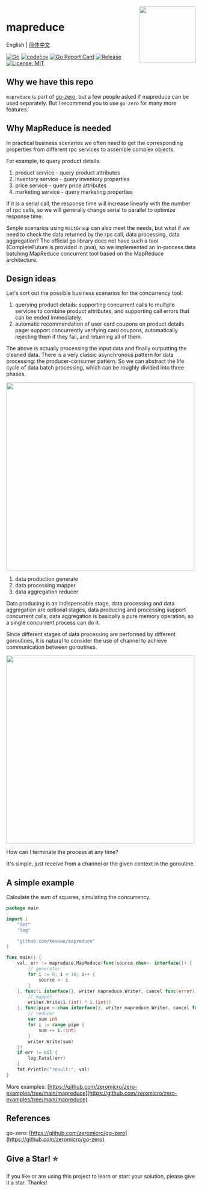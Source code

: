 <img align="right" width="150px" src="https://raw.githubusercontent.com/zeromicro/zero-doc/main/doc/images/go-zero.png">

# mapreduce

English | [简体中文](readme-cn.md)

[![Go](https://github.com/kevwan/mapreduce/workflows/Go/badge.svg?branch=main)](https://github.com/kevwan/mapreduce/actions)
[![codecov](https://codecov.io/gh/kevwan/mapreduce/branch/main/graph/badge.svg)](https://codecov.io/gh/kevwan/mapreduce)
[![Go Report Card](https://goreportcard.com/badge/github.com/kevwan/mapreduce)](https://goreportcard.com/report/github.com/kevwan/mapreduce)
[![Release](https://img.shields.io/github/v/release/kevwan/mapreduce.svg?style=flat-square)](https://github.com/kevwan/mapreduce)
[![License: MIT](https://img.shields.io/badge/License-MIT-yellow.svg)](https://opensource.org/licenses/MIT)

## Why we have this repo

`mapreduce` is part of [go-zero](https://github.com/zeromicro/go-zero), but a few people asked if mapreduce can be used separately. But I recommend you to use `go-zero` for many more features.

## Why MapReduce is needed

In practical business scenarios we often need to get the corresponding properties from different rpc services to assemble complex objects.

For example, to query product details.

1. product service - query product attributes
2. inventory service - query inventory properties
3. price service - query price attributes
4. marketing service - query marketing properties

If it is a serial call, the response time will increase linearly with the number of rpc calls, so we will generally change serial to parallel to optimize response time.

Simple scenarios using `WaitGroup` can also meet the needs, but what if we need to check the data returned by the rpc call, data processing, data aggregation? The official go library does not have such a tool (CompleteFuture is provided in java), so we implemented an in-process data batching MapReduce concurrent tool based on the MapReduce architecture.

## Design ideas

Let's sort out the possible business scenarios for the concurrency tool:

1. querying product details: supporting concurrent calls to multiple services to combine product attributes, and supporting call errors that can be ended immediately.
2. automatic recommendation of user card coupons on product details page: support concurrently verifying card coupons, automatically rejecting them if they fail, and returning all of them.

The above is actually processing the input data and finally outputting the cleaned data. There is a very classic asynchronous pattern for data processing: the producer-consumer pattern. So we can abstract the life cycle of data batch processing, which can be roughly divided into three phases.

<img src="https://raw.githubusercontent.com/zeromicro/zero-doc/main/doc/images/mapreduce-serial-en.png" width="500">

1. data production generate
2. data processing mapper
3. data aggregation reducer

Data producing is an indispensable stage, data processing and data aggregation are optional stages, data producing and processing support concurrent calls, data aggregation is basically a pure memory operation, so a single concurrent process can do it.

Since different stages of data processing are performed by different goroutines, it is natural to consider the use of channel to achieve communication between goroutines.

<img src="https://raw.githubusercontent.com/zeromicro/zero-doc/main/doc/images/mapreduce-en.png" width="500">

How can I terminate the process at any time?

It's simple, just receive from a  channel or the given context in the goroutine.

## A simple example

Calculate the sum of squares, simulating the concurrency.

```go
package main

import (
	"fmt"
	"log"

	"github.com/kevwan/mapreduce"
)

func main() {
	val, err := mapreduce.MapReduce(func(source chan<- interface{}) {
		// generator
		for i := 0; i < 10; i++ {
			source <- i
		}
	}, func(i interface{}, writer mapreduce.Writer, cancel func(error)) {
		// mapper
		writer.Write(i.(int) * i.(int))
	}, func(pipe <-chan interface{}, writer mapreduce.Writer, cancel func(error)) {
		// reducer
		var sum int
		for i := range pipe {
			sum += i.(int)
		}
		writer.Write(sum)
	})
	if err != nil {
		log.Fatal(err)
	}
	fmt.Println("result:", val)
}
```

More examples: [https://github.com/zeromicro/zero-examples/tree/main/mapreduce](https://github.com/zeromicro/zero-examples/tree/main/mapreduce)

## References

go-zero: [https://github.com/zeromicro/go-zero](https://github.com/zeromicro/go-zero)

## Give a Star! ⭐

If you like or are using this project to learn or start your solution, please give it a star. Thanks!
